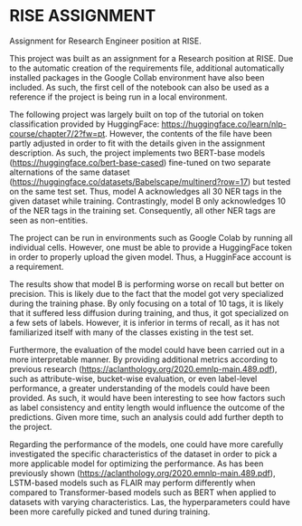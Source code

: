 # RISE ASSIGNMENT
Assignment for Research Engineer position at RISE.

This project was built as an assignment for a Research position at RISE. Due to the automatic creation of the requirements file, additional automatically installed packages in the Google Collab environment have also been included. As such, the first cell of the notebook can also be used as a reference if the project is being run in a local environment.

The following project was largely built on top of the tutorial on token classification provided by HuggingFace: https://huggingface.co/learn/nlp-course/chapter7/2?fw=pt. However, the contents of the file have been partly adjusted in order to fit with the details given in the assignment description. As such, the project implements two BERT-base models (https://huggingface.co/bert-base-cased) fine-tuned on two separate alternations of the same dataset (https://huggingface.co/datasets/Babelscape/multinerd?row=17) but tested on the same test set. Thus, model A acknowledges all 30 NER tags in the given dataset while training. Contrastingly, model B only acknowledges 10 of the NER tags in the training set. Consequently, all other NER tags are seen as non-entities.

The project can be run in environments such as Google Colab by running all individual cells. However, one must be able to provide a HuggingFace token in order to properly upload the given model. Thus, a HugginFace account is a requirement.

The results show that model B is performing worse on recall but better on precision. This is likely due to the fact that the model got very specialized during the training phase. By only focusing on a total of 10 tags, it is likely that it suffered less diffusion during training, and thus, it got specialized on a few sets of labels. However, it is inferior in terms of recall, as it has not familiarized itself with many of the classes existing in the test set.

Furthermore, the evaluation of the model could have been carried out in a more interpretable manner. By providing additional metrics according to previous research (https://aclanthology.org/2020.emnlp-main.489.pdf), such as attribute-wise, bucket-wise evaluation, or even label-level performance, a greater understanding of the models could have been provided. As such, it would have been interesting to see how factors such as label consistency and entity length would influence the outcome of the predictions. Given more time, such an analysis could add further depth to the project.

Regarding the performance of the models, one could have more carefully investigated the specific characteristics of the dataset in order to pick a more applicable model for optimizing the performance. As has been previously shown (https://aclanthology.org/2020.emnlp-main.489.pdf), LSTM-based models such as FLAIR may perform differently when compared to Transformer-based models such as BERT when applied to datasets with varying characteristics. Las, the hyperparameters could have been more carefully picked and tuned during training.


